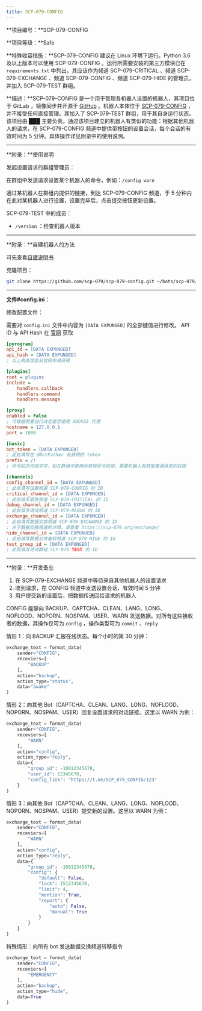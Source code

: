 ```yaml
---
title: SCP-079-CONFIG
---
```


<link rel="stylesheet" href="/css/chinese.css">

**项目编号：**SCP-079-CONFIG

**项目等级：**Safe

**特殊收容措施：**SCP-079-CONFIG 建议在 Linux 环境下运行。Python 3.6 及以上版本可以使用 SCP-079-CONFIG 。运行所需要安装的第三方模块已在 `requirements.txt` 中列出。其应该作为频道 SCP-079-CRITICAL 、频道 SCP-079-EXCHANGE 、频道 SCP-079-CONFIG 、频道 SCP-079-HIDE 的管理员，并加入 SCP-079-TEST 群组。

**描述：**SCP-079-CONFIG 是一个用于管理各机器人设置的机器人，其项目位于 GitLab ，镜像同步并开源于 <a href="https://github.com/scp-079/scp-079-config" target="_blank">GitHub</a> 。机器人本体位于 <a href="https://t.me/SCP_079_CONFIG_BOT" class="079" target="_blank">SCP-079-CONFIG</a> ，并不接受任何直接管理。其加入了 SCP-079-TEST 群组，用于其自身运行状态。该项目由 ███ 主要负责。通过该项目建立的机器人有类似的功能：根据其他机器人的请求，在 SCP-079-CONFIG 频道中提供带按钮的设置会话，每个会话的有效时间为 5 分钟。具体操作详见附录中的使用说明。

---

**附录：**使用说明

发起设置请求的群组管理员：

在群组中发送请求设置某个机器人的命令，例如：`/config warn`

通过某机器人在群组内提供的链接，到达 SCP-079-CONFIG 频道，于 5 分钟内在此对某机器人进行设置，设置完毕后，点击提交按钮更新设置。

SCP-079-TEST 中的成员：

- `/version` ：检查机器人版本

---

**附录：**自建机器人的方法

可先查看<a href="/how/">自建说明书</a>

克隆项目：

```bash
git clone https://github.com/scp-079/scp-079-config.git ~/bots/scp-079/config
```

---

**文件#config.ini：**

修改配置文件：

需要对 `config.ini` 文件中内容为 `[DATA EXPUNGED]` 的全部键值进行修改。 API ID 与 API Hash 在 <a href="https://my.telegram.org" target="_blank">官网</a> 获取

```ini
[pyrogram]
api_id = [DATA EXPUNGED]
api_hash = [DATA EXPUNGED]
; 以上两条信息从官网申请获得

[plugins]
root = plugins
include =
    handlers.callback
    handlers.command
    handlers.message

[proxy]
enabled = False
; 可根据需要自行决定是否使用 SOCKS5 代理
hostname = 127.0.0.1
port = 1080

[basic]
bot_token = [DATA EXPUNGED]
; 此处填写在 @BotFather 处获得的 token
prefix = /!
; 命令前的可用字符，如在群组中使用非常规命令前缀，需要机器人有获取普通消息的权限

[channels]
config_channel_id = [DATA EXPUNGED]
; 此处填写设置频道 SCP-079-CONFIG 的 ID
critical_channel_id = [DATA EXPUNGED]
; 此处填写紧急频道 SCP-079-CRITICAL 的 ID
debug_channel_id = [DATA EXPUNGED]
; 此处填写调试频道 SCP-079-DEBUG 的 ID
exchange_channel_id = [DATA EXPUNGED]
; 此处填写数据交换频道 SCP-079-EXCHANGE 的 ID
; 关于数据交换频道的详情，请查看 https://scp-079.org/exchange/
hide_channel_id = [DATA EXPUNGED]
; 此处填写数据交换备份频道 SCP-079-HIDE 的 ID
test_group_id = [DATA EXPUNGED]
; 此处填写测试群组 SCP-079-TEST 的 ID
```

---

**附录：**开发备忘

1. 在 SCP-079-EXCHANGE 频道中等待来自其他机器人的设置请求
2. 收到请求，在 CONFIG 频道中发送设置会话，有效时间 5 分钟
3. 用户提交新的设置后，把数据传送回给请求的机器人

CONFIG 能够向 BACKUP、CAPTCHA、CLEAN、LANG、LONG、NOFLOOD、NOPORN、NOSPAM、USER、WARN 发送数据。对所有这些接收者的数据，其操作仅可为 `config` ，操作类型可为 `commit` 、`reply`

情形 1：向 BACKUP 汇报在线状态。每个小时的第 30 分钟：

```python
exchange_text = format_data(
    sender="CONFIG",
    receviers=[
        "BACKUP"
    ],
    action="backup",
    action_type="status",
    data="awake"
)
```

情形 2：向其他 Bot（CAPTCHA、CLEAN、LANG、LONG、NOFLOOD、NOPORN、NOSPAM、USER）回复设置请求的对话链接。这里以 WARN 为例：

```python
exchange_text = format_data(
    sender="CONFIG",
    receviers=[
        "WARN"
    ],
    action="config",
    action_type="reply",
    data={
        "group_id": -10012345678,
        "user_id": 12345678,
        "config_link": "https://t.me/SCP_079_CONFIG/123"
    }
)
```

情形 3：向其他 Bot（CAPTCHA、CLEAN、LANG、LONG、NOFLOOD、NOPORN、NOSPAM、USER）提交新的设置。这里以 WARN 为例：

```python
exchange_text = format_data(
    sender="CONFIG",
    receviers=[
        "WARN"
    ],
    action="config",
    action_type="reply",
    data={
        "group_id": -10012345678,
        "config": {
            "default": False,
            "lock": 1512345678,
            "limit": 4,
            "mention": True,
            "report": {
                "auto": False,
                "manual": True
            }
        }
    }
)
```

特殊情形：向所有 bot 发送数据交换频道转移指令

```python
exchange_text = format_data(
    sender="CONFIG",
    receviers=[
        "EMERGENCY"
    ],
    action="backup",
    action_type="hide",
    data=True
)
```

<audio src="/audio/door/dooropenpage.ogg" autoplay></audio>
<audio id="dooropen079" src="/audio/door/dooropen079.ogg"/>
